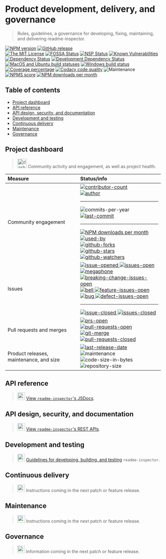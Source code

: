 # Product development, delivery, and governance

> Rules, guidelines, a governance for developing, fixing, maintaining, and delivering readme-inspector.

[![NPM version][npm-image]][npm-url] [![GitHub release][github-release-image]][github-release-url]<br>
[![The MIT License][license-image]][license-url]
[![FOSSA Status][fossa-image]][fossa-url]
[![NSP Status][nsp-image]][nsp-url]
[![Known Vulnerabilities][vulnerabilities-image]][vulnerabilities-url]<br>
[![Dependency Status][daviddm-image]][daviddm-url]
[![Development Dependency Status][daviddm-dev-image]][daviddm-dev-url]<br>
[![MacOS and Ubuntu build statuses][travis-image]][travis-url]
[![Windows build status][appveyor-image]][appveyor-url]
[![Coverage percentage][codacy-coverage-image]][codacy-url]
[![Codacy code quality][codacy-image]][codacy-url]
![Maintenance][maintenance-image]<br>
[![NPMS score][npms-image]][npms-url]
[![NPM downloads per month][npm-downloads-month]][npm-url]

## Table of contents

<!-- 🚫 AUTO-GENERATED-CONTENT:START (TOC:excludeText=Table of contents) -->
- [Project dashboard](#project-dashboard)
- [API reference](#api-reference)
- [API design, security, and documentation](#api-design-security-and-documentation)
- [Development and testing](#development-and-testing)
- [Continuous delivery](#continuous-delivery)
- [Maintenance](#maintenance)
- [Governance](#governance)
<!-- 🚫 AUTO-GENERATED-CONTENT:END -->

## Project dashboard

> <img align="bottom" alt="dashboard" height="30" width="30" src="https://cdnjs.cloudflare.com/ajax/libs/octicons/4.4.0/svg/dashboard.svg"> Community activity and engagement, as well as project health.

| Measure                                 | Status/info                                                                                                                                                                                                                                                                                                                                                                                                                                                                                                                        |
| :-------------------------------------- | :--------------------------------------------------------------------------------------------------------------------------------------------------------------------------------------------------------------------------------------------------------------------------------------------------------------------------------------------------------------------------------------------------------------------------------------------------------------------------------------------------------------------------------- |
| Community engagement                    | [![contributor-count][contributor-count-image]][contributor-count-url]<br>[![author][author-image]][author-url]<hr>![commits-per-year][commit-activity-one-year-image]<br>[![last-commit][commit-last-image]][commit-last-url]<hr>[![NPM downloads per month][npm-downloads-month]][npm-url]<br>[![used-by][used-by-image]][used-by-url]<br>[![github-forks][github-forks-image]][github-forks-url]<br>[![github-stars][github-stars-image]][github-stars-url]<br>[![github-watchers][github-watchers-image]][github-watchers-url] |
| Issues                                  | [![issue-opened][octicon-issue-opened] ![issues-open][issues-open-image]][issues-open-url]<br>[![megaphone][octicon-megaphone] ![breaking-change-issues-open][issues-open-breaking-change-image]][issues-open-breaking-change-url]<br>[![bell][octicon-bell] ![feature-issues-open][issues-open-feature-image]][issues-open-url]<br>[![bug][octicon-bug] ![defect-issues-open][issues-open-defect-image]][issues-open-url]<hr>[![issue-closed][octicon-issue-closed] ![issues-closed][issues-closed-image]][issues-closed-url]     |
| Pull requests and merges                | [![prs-open][octicon-git-pull-request] ![pull-requests-open][pull-requests-open-image]][pull-requests-open-url]<br>[![git-merge][octicon-git-merge] ![pull-requests-closed][pull-requests-closed-image]][pull-requests-closed-url]                                                                                                                                                                                                                                                                                                 |
| Product releases, maintenance, and size | [![last-release-date][release-date-image]][releases-url]<br>![maintenance][maintenance-image]<br>![code-size-in-bytes][code-size-bytes-image]<br>![repository-size][repo-size-bytes-image]<br>                                                                                                                                                                                                                                                                                                                                     |

## API reference

> <img align="bottom" alt="gear" height="24" width="24" src="https://cdnjs.cloudflare.com/ajax/libs/octicons/4.4.0/svg/gear.svg"> [View `readme-inspector`'s JSDocs][api-jsdocs-url].

## API design, security, and documentation

> <img align="bottom" alt="radio-tower" height="24" width="24" src="https://cdnjs.cloudflare.com/ajax/libs/octicons/4.4.0/svg/radio-tower.svg"> [View `readme-inspector`'s REST APIs](API.md).

## Development and testing

> <img align="bottom" alt="beaker" height="24" width="24" src="https://cdnjs.cloudflare.com/ajax/libs/octicons/4.4.0/svg/beaker.svg"> [Guidelines for developing, building, and testing](DEVELOPERS.md) `readme-inspector`.

## Continuous delivery

> <img align="bottom" alt="squirrel" height="24" width="24" src="https://cdnjs.cloudflare.com/ajax/libs/octicons/4.4.0/svg/squirrel.svg"> Instructions coming in the next patch or feature release.

## Maintenance

> <img align="bottom" alt="repo" height="24" width="24" src="https://cdnjs.cloudflare.com/ajax/libs/octicons/4.4.0/svg/repo.svg"> Instructions coming in the next patch or feature release.

## Governance

> <img align="bottom" alt="organization" height="24" width="24" src="https://cdnjs.cloudflare.com/ajax/libs/octicons/4.4.0/svg/organization.svg"> Information coming in the next patch or feature release.

<!-- ⛔️ link references ⛔️  -->

[api-jsdocs-url]: https://commonality.github.io/readme-inspector/api/readme-inspector/2.0.1/module-readme-inspector.html

<!-- 🔗 ci services 🔗 -->

[appveyor-image]: https://img.shields.io/appveyor/ci/gregswindle/readme-inspector.svg?style=flat-square&logo=appveyor&label=windows%20build
[appveyor-url]: https://ci.appveyor.com/project/gregswindle/readme-inspector
[codacy-coverage-image]: https://img.shields.io/codacy/coverage/21f517a2d5bf4304895f40c5cbb596c4.svg?style=flat-square
[codacy-image]: https://img.shields.io/codacy/grade/21f517a2d5bf4304895f40c5cbb596c4.svg?style=flat-square
[codacy-url]: https://www.codacy.com/app/greg_7/readme-inspector?utm_source=github.com&utm_medium=referral&utm_content=commonality/readme-inspector&utm_campaign=Badge_Grade
[coveralls-image]: https://img.shields.io/coveralls/github/commonality/readme-inspector/master.svg
[coveralls-url]: https://coveralls.io/r/commonality/readme-inspector
[daviddm-dev-image]: https://david-dm.org/commonality/readme-inspector/dev-status.svg?theme=shields.io&style=flat-square
[daviddm-dev-url]: https://david-dm.org/commonality/readme-inspector?type=dev
[daviddm-image]: https://david-dm.org/commonality/readme-inspector.svg?theme=shields.io&style=flat-square
[daviddm-url]: https://david-dm.org/commonality/readme-inspector
[fossa-image]: https://app.fossa.io/api/projects/git%2Bgithub.com%2Fcommonality%2Freadme-inspector.svg?type=shield&style=flat-square
[fossa-url]: https://app.fossa.io/projects/git%2Bgithub.com%2Fcommonality%2Freadme-inspector?ref=badge_shield
[github-release-image]: https://img.shields.io/github/release/commonality/readme-inspector.svg?style=flat-square
[github-release-url]: https://github.com/commonality/readme-inspector/releases/latest
[license-image]: https://img.shields.io/badge/license-MIT-blue.svg?style=flat-square
[license-url]: http://opensource.org/licenses/MIT
[notice-url]: https://app.fossa.io/reports/07123904-7d26-40a6-b6af-c74e82a53789
[npm-image]: https://img.shields.io/npm/v/readme-inspector.svg?style=flat-square
[npm-url]: https://npmjs.org/package/readme-inspector
[npms-image]: https://badges.npms.io/readme-inspector.svg?style=flat-square
[npms-url]: https://npms.io/search?q=readme-inspector
[nsp-image]: https://nodesecurity.io/orgs/commonality/projects/a2aa0184-ae94-4307-8b87-f0e12324368a/badge
[nsp-url]: https://nodesecurity.io/orgs/commonality/projects/a2aa0184-ae94-4307-8b87-f0e12324368a
[travis-image]: https://img.shields.io/travis/commonality/readme-inspector.svg?branch=master&style=flat-square&label=macOS%20%7C%20ubuntu%20builds&logo=travis
[travis-url]: https://travis-ci.org/commonality/readme-inspector
[vulnerabilities-image]: https://snyk.io/test/github/commonality/readme-inspector/badge.svg?style=flat-square&targetFile=package.json
[vulnerabilities-url]: https://snyk.io/test/github/commonality/readme-inspector?targetFile=package.json

<!-- 🔗 project statistics 🔗 -->

[author-image]: https://img.shields.io/github/issues/detail/u/commonality/readme-inspector/1.svg?style=social
[author-url]: https://github.com/gregswindle
[code-size-bytes-image]: https://img.shields.io/github/languages/code-size/commonality/readme-inspector.svg?style=flat-square
[commit-activity-one-year-image]: https://img.shields.io/github/commit-activity/y/commonality/readme-inspector.svg?style=social
[commit-last-image]: https://img.shields.io/github/last-commit/commonality/readme-inspector.svg?style=social
[commit-last-url]: https://github.com/commonality/readme-inspector/graphs/commit-activity
[contributor-count-image]: https://img.shields.io/github/contributors/commonality/readme-inspector.svg?style=social
[contributor-count-url]: https://github.com/commonality/readme-inspector/graphs/contributors
[github-forks-image]: https://img.shields.io/github/forks/commonality/readme-inspector.svg?style=social&label=Forks
[github-forks-url]: https://github.com/commonality/readme-inspector/network/members
[github-stars-image]: https://img.shields.io/github/stars/commonality/readme-inspector.svg?style=social&label=Stars
[github-stars-url]: https://github.com/commonality/readme-inspector/stargazers
[github-watchers-image]: https://img.shields.io/github/watchers/commonality/readme-inspector.svg?style=social&label=Watchers
[github-watchers-url]: https://github.com/commonality/readme-inspector/watchers
[issues-closed-image]: https://img.shields.io/github/issues-closed/commonality/readme-inspector.svg?style=flat-square&colorB=D23240
[issues-closed-url]: https://github.com/commonality/readme-inspector/issues?q=is%3Aissue+sort%3Aupdated-desc+is%3Aclosed
[issues-open-breaking-change-image]: https://img.shields.io/github/issues/commonality/readme-inspector/type%3A%20breaking%20change.svg?style=flat-square&colorB=b60205
[issues-open-breaking-change-url]: https://github.com/commonality/readme-inspector/labels/type%3A%20breaking%20change
[issues-open-defect-image]: https://img.shields.io/github/issues/commonality/readme-inspector/type:%20defect.svg?style=flat-square&colorB=e99695
[issues-open-defect-url]: https://github.com/commonality/readme-inspector/labels/type%3A%20defect
[issues-open-feature-image]: https://img.shields.io/github/issues/commonality/readme-inspector/type:%20feature.svg?style=flat-square&colorB=0052cc
[issues-open-feature-url]: https://github.com/commonality/readme-inspector/labels/type%3A%20feature
[issues-open-image]: https://img.shields.io/github/issues/commonality/readme-inspector.svg?style=flat-square&colorB=249D3D
[issues-open-url]: https://github.com/commonality/readme-inspector/issues?q=is%3Aissue+is%3Aopen+sort%3Aupdated-desc
[language-count-image]: https://img.shields.io/github/languages/count/commonality/readme-inspector.svg?style=flat-square
[language-top-image]: https://img.shields.io/github/languages/top/commonality/readme-inspector.svg?style=flat-square
[language-top-url]: https://github.com/commonality/readme-inspector/search?l=javascript
[maintenance-image]: https://img.shields.io/maintenance/readme-inspector/2018.svg?style=flat-square
[maintenance-image]: https://img.shields.io/maintenance/readme-inspector/2018.svg?style=flat-square
[npm-downloads-month]: https://img.shields.io/npm/dm/readme-inspector.svg?style=social
[npm-downloads-year]: https://img.shields.io/npm/dy/readme-inspector.svg?style=social
[pull-requests-closed-image]: https://img.shields.io/github/issues-pr-closed/commonality/readme-inspector.svg?style=flat-square&colorB=643AB9
[pull-requests-closed-url]: https://github.com/commonality/readme-inspector/pulls?q=is%3Apr+sort%3Aupdated-desc+is%3Aclosed
[pull-requests-open-image]: https://img.shields.io/github/issues-pr/commonality/readme-inspector.svg?style=flat-square&colorB=249D3D
[pull-requests-open-url]: https://github.com/commonality/readme-inspector/pulls?q=is%3Apr+is%3Aopen+sort%3Aupdated-desc
[release-date-image]: https://img.shields.io/github/release-date/commonality/readme-inspector.svg?style=flat-square
[releases-url]: https://github.com/commonality/readme-inspector/releases
[repo-size-bytes-image]: https://img.shields.io/github/repo-size/commonality/readme-inspector.svg?style=flat-square
[used-by-image]: https://img.shields.io/sourcegraph/rrc/github.com/commonality/readme-inspector.svg?style=social
[used-by-url]: https://www.npmjs.com/browse/depended/readme-inspector

<!-- 🔗 octicon images 🔗 -->

[octicon-alert]: https://cdnjs.cloudflare.com/ajax/libs/octicons/4.4.0/svg/alert.svg
[octicon-arrow-down]: https://cdnjs.cloudflare.com/ajax/libs/octicons/4.4.0/svg/arrow-down.svg
[octicon-arrow-left]: https://cdnjs.cloudflare.com/ajax/libs/octicons/4.4.0/svg/arrow-left.svg
[octicon-arrow-right]: https://cdnjs.cloudflare.com/ajax/libs/octicons/4.4.0/svg/arrow-right.svg
[octicon-arrow-small-down]: https://cdnjs.cloudflare.com/ajax/libs/octicons/4.4.0/svg/arrow-small-down.svg
[octicon-arrow-small-left]: https://cdnjs.cloudflare.com/ajax/libs/octicons/4.4.0/svg/arrow-small-left.svg
[octicon-arrow-small-right]: https://cdnjs.cloudflare.com/ajax/libs/octicons/4.4.0/svg/arrow-small-right.svg
[octicon-arrow-small-up]: https://cdnjs.cloudflare.com/ajax/libs/octicons/4.4.0/svg/arrow-small-up.svg
[octicon-arrow-up]: https://cdnjs.cloudflare.com/ajax/libs/octicons/4.4.0/svg/arrow-up.svg
[octicon-beaker]: https://cdnjs.cloudflare.com/ajax/libs/octicons/4.4.0/svg/beaker.svg
[octicon-bell]: https://cdnjs.cloudflare.com/ajax/libs/octicons/4.4.0/svg/bell.svg
[octicon-bold]: https://cdnjs.cloudflare.com/ajax/libs/octicons/4.4.0/svg/bold.svg
[octicon-book]: https://cdnjs.cloudflare.com/ajax/libs/octicons/4.4.0/svg/book.svg
[octicon-bookmark]: https://cdnjs.cloudflare.com/ajax/libs/octicons/4.4.0/svg/bookmark.svg
[octicon-briefcase]: https://cdnjs.cloudflare.com/ajax/libs/octicons/4.4.0/svg/briefcase.svg
[octicon-broadcast]: https://cdnjs.cloudflare.com/ajax/libs/octicons/4.4.0/svg/broadcast.svg
[octicon-browser]: https://cdnjs.cloudflare.com/ajax/libs/octicons/4.4.0/svg/browser.svg
[octicon-bug]: https://cdnjs.cloudflare.com/ajax/libs/octicons/4.4.0/svg/bug.svg
[octicon-calendar]: https://cdnjs.cloudflare.com/ajax/libs/octicons/4.4.0/svg/calendar.svg
[octicon-check]: https://cdnjs.cloudflare.com/ajax/libs/octicons/4.4.0/svg/check.svg
[octicon-checklist]: https://cdnjs.cloudflare.com/ajax/libs/octicons/4.4.0/svg/checklist.svg
[octicon-chevron-down]: https://cdnjs.cloudflare.com/ajax/libs/octicons/4.4.0/svg/chevron-down.svg
[octicon-chevron-left]: https://cdnjs.cloudflare.com/ajax/libs/octicons/4.4.0/svg/chevron-left.svg
[octicon-chevron-right]: https://cdnjs.cloudflare.com/ajax/libs/octicons/4.4.0/svg/chevron-right.svg
[octicon-chevron-up]: https://cdnjs.cloudflare.com/ajax/libs/octicons/4.4.0/svg/chevron-up.svg
[octicon-circle-slash]: https://cdnjs.cloudflare.com/ajax/libs/octicons/4.4.0/svg/circle-slash.svg
[octicon-circuit-board]: https://cdnjs.cloudflare.com/ajax/libs/octicons/4.4.0/svg/circuit-board.svg
[octicon-clippy]: https://cdnjs.cloudflare.com/ajax/libs/octicons/4.4.0/svg/clippy.svg
[octicon-clock]: https://cdnjs.cloudflare.com/ajax/libs/octicons/4.4.0/svg/clock.svg
[octicon-cloud-download]: https://cdnjs.cloudflare.com/ajax/libs/octicons/4.4.0/svg/cloud-download.svg
[octicon-cloud-upload]: https://cdnjs.cloudflare.com/ajax/libs/octicons/4.4.0/svg/cloud-upload.svg
[octicon-code]: https://cdnjs.cloudflare.com/ajax/libs/octicons/4.4.0/svg/code.svg
[octicon-comment-discussion]: https://cdnjs.cloudflare.com/ajax/libs/octicons/4.4.0/svg/comment-discussion.svg
[octicon-comment]: https://cdnjs.cloudflare.com/ajax/libs/octicons/4.4.0/svg/comment.svg
[octicon-credit-card]: https://cdnjs.cloudflare.com/ajax/libs/octicons/4.4.0/svg/credit-card.svg
[octicon-dash]: https://cdnjs.cloudflare.com/ajax/libs/octicons/4.4.0/svg/dash.svg
[octicon-dashboard]: https://cdnjs.cloudflare.com/ajax/libs/octicons/4.4.0/svg/dashboard.svg
[octicon-database]: https://cdnjs.cloudflare.com/ajax/libs/octicons/4.4.0/svg/database.svg
[octicon-desktop-download]: https://cdnjs.cloudflare.com/ajax/libs/octicons/4.4.0/svg/desktop-download.svg
[octicon-device-camera-video]: https://cdnjs.cloudflare.com/ajax/libs/octicons/4.4.0/svg/device-camera-video.svg
[octicon-device-camera]: https://cdnjs.cloudflare.com/ajax/libs/octicons/4.4.0/svg/device-camera.svg
[octicon-device-desktop]: https://cdnjs.cloudflare.com/ajax/libs/octicons/4.4.0/svg/device-desktop.svg
[octicon-device-mobile]: https://cdnjs.cloudflare.com/ajax/libs/octicons/4.4.0/svg/device-mobile.svg
[octicon-diff-added]: https://cdnjs.cloudflare.com/ajax/libs/octicons/4.4.0/svg/diff-added.svg
[octicon-diff-ignored]: https://cdnjs.cloudflare.com/ajax/libs/octicons/4.4.0/svg/diff-ignored.svg
[octicon-diff-modified]: https://cdnjs.cloudflare.com/ajax/libs/octicons/4.4.0/svg/diff-modified.svg
[octicon-diff-removed]: https://cdnjs.cloudflare.com/ajax/libs/octicons/4.4.0/svg/diff-removed.svg
[octicon-diff-renamed]: https://cdnjs.cloudflare.com/ajax/libs/octicons/4.4.0/svg/diff-renamed.svg
[octicon-diff]: https://cdnjs.cloudflare.com/ajax/libs/octicons/4.4.0/svg/diff.svg
[octicon-ellipses]: https://cdnjs.cloudflare.com/ajax/libs/octicons/4.4.0/svg/ellipses.svg
[octicon-ellipsis]: https://cdnjs.cloudflare.com/ajax/libs/octicons/4.4.0/svg/ellipsis.svg
[octicon-eye]: https://cdnjs.cloudflare.com/ajax/libs/octicons/4.4.0/svg/eye.svg
[octicon-file-binary]: https://cdnjs.cloudflare.com/ajax/libs/octicons/4.4.0/svg/file-binary.svg
[octicon-file-code]: https://cdnjs.cloudflare.com/ajax/libs/octicons/4.4.0/svg/file-code.svg
[octicon-file-directory]: https://cdnjs.cloudflare.com/ajax/libs/octicons/4.4.0/svg/file-directory.svg
[octicon-file-media]: https://cdnjs.cloudflare.com/ajax/libs/octicons/4.4.0/svg/file-media.svg
[octicon-file-pdf]: https://cdnjs.cloudflare.com/ajax/libs/octicons/4.4.0/svg/file-pdf.svg
[octicon-file-submodule]: https://cdnjs.cloudflare.com/ajax/libs/octicons/4.4.0/svg/file-submodule.svg
[octicon-file-symlink-directory]: https://cdnjs.cloudflare.com/ajax/libs/octicons/4.4.0/svg/file-symlink-directory.svg
[octicon-file-symlink-file]: https://cdnjs.cloudflare.com/ajax/libs/octicons/4.4.0/svg/file-symlink-file.svg
[octicon-file-text]: https://cdnjs.cloudflare.com/ajax/libs/octicons/4.4.0/svg/file-text.svg
[octicon-file-zip]: https://cdnjs.cloudflare.com/ajax/libs/octicons/4.4.0/svg/file-zip.svg
[octicon-file]: https://cdnjs.cloudflare.com/ajax/libs/octicons/4.4.0/svg/file.svg
[octicon-flame]: https://cdnjs.cloudflare.com/ajax/libs/octicons/4.4.0/svg/flame.svg
[octicon-fold]: https://cdnjs.cloudflare.com/ajax/libs/octicons/4.4.0/svg/fold.svg
[octicon-gear]: https://cdnjs.cloudflare.com/ajax/libs/octicons/4.4.0/svg/gear.svg
[octicon-gift]: https://cdnjs.cloudflare.com/ajax/libs/octicons/4.4.0/svg/gift.svg
[octicon-gist-secret]: https://cdnjs.cloudflare.com/ajax/libs/octicons/4.4.0/svg/gist-secret.svg
[octicon-gist]: https://cdnjs.cloudflare.com/ajax/libs/octicons/4.4.0/svg/gist.svg
[octicon-git-branch]: https://cdnjs.cloudflare.com/ajax/libs/octicons/4.4.0/svg/git-branch.svg
[octicon-git-commit]: https://cdnjs.cloudflare.com/ajax/libs/octicons/4.4.0/svg/git-commit.svg
[octicon-git-compare]: https://cdnjs.cloudflare.com/ajax/libs/octicons/4.4.0/svg/git-compare.svg
[octicon-git-merge]: https://cdnjs.cloudflare.com/ajax/libs/octicons/4.4.0/svg/git-merge.svg
[octicon-git-pull-request]: https://cdnjs.cloudflare.com/ajax/libs/octicons/4.4.0/svg/git-pull-request.svg
[octicon-globe]: https://cdnjs.cloudflare.com/ajax/libs/octicons/4.4.0/svg/globe.svg
[octicon-grabber]: https://cdnjs.cloudflare.com/ajax/libs/octicons/4.4.0/svg/grabber.svg
[octicon-graph]: https://cdnjs.cloudflare.com/ajax/libs/octicons/4.4.0/svg/graph.svg
[octicon-heart]: https://cdnjs.cloudflare.com/ajax/libs/octicons/4.4.0/svg/heart.svg
[octicon-history]: https://cdnjs.cloudflare.com/ajax/libs/octicons/4.4.0/svg/history.svg
[octicon-home]: https://cdnjs.cloudflare.com/ajax/libs/octicons/4.4.0/svg/home.svg
[octicon-horizontal-rule]: https://cdnjs.cloudflare.com/ajax/libs/octicons/4.4.0/svg/horizontal-rule.svg
[octicon-hubot]: https://cdnjs.cloudflare.com/ajax/libs/octicons/4.4.0/svg/hubot.svg
[octicon-inbox]: https://cdnjs.cloudflare.com/ajax/libs/octicons/4.4.0/svg/inbox.svg
[octicon-info]: https://cdnjs.cloudflare.com/ajax/libs/octicons/4.4.0/svg/info.svg
[octicon-issue-closed]: https://cdnjs.cloudflare.com/ajax/libs/octicons/4.4.0/svg/issue-closed.svg
[octicon-issue-opened]: https://cdnjs.cloudflare.com/ajax/libs/octicons/4.4.0/svg/issue-opened.svg
[octicon-issue-reopened]: https://cdnjs.cloudflare.com/ajax/libs/octicons/4.4.0/svg/issue-reopened.svg
[octicon-italic]: https://cdnjs.cloudflare.com/ajax/libs/octicons/4.4.0/svg/italic.svg
[octicon-jersey]: https://cdnjs.cloudflare.com/ajax/libs/octicons/4.4.0/svg/jersey.svg
[octicon-key]: https://cdnjs.cloudflare.com/ajax/libs/octicons/4.4.0/svg/key.svg
[octicon-keyboard]: https://cdnjs.cloudflare.com/ajax/libs/octicons/4.4.0/svg/keyboard.svg
[octicon-law]: https://cdnjs.cloudflare.com/ajax/libs/octicons/4.4.0/svg/law.svg
[octicon-light-bulb]: https://cdnjs.cloudflare.com/ajax/libs/octicons/4.4.0/svg/light-bulb.svg
[octicon-link-external]: https://cdnjs.cloudflare.com/ajax/libs/octicons/4.4.0/svg/link-external.svg
[octicon-link]: https://cdnjs.cloudflare.com/ajax/libs/octicons/4.4.0/svg/link.svg
[octicon-list-ordered]: https://cdnjs.cloudflare.com/ajax/libs/octicons/4.4.0/svg/list-ordered.svg
[octicon-list-unordered]: https://cdnjs.cloudflare.com/ajax/libs/octicons/4.4.0/svg/list-unordered.svg
[octicon-location]: https://cdnjs.cloudflare.com/ajax/libs/octicons/4.4.0/svg/location.svg
[octicon-lock]: https://cdnjs.cloudflare.com/ajax/libs/octicons/4.4.0/svg/lock.svg
[octicon-logo-gist]: https://cdnjs.cloudflare.com/ajax/libs/octicons/4.4.0/svg/logo-gist.svg
[octicon-logo-github]: https://cdnjs.cloudflare.com/ajax/libs/octicons/4.4.0/svg/logo-github.svg
[octicon-mail-read]: https://cdnjs.cloudflare.com/ajax/libs/octicons/4.4.0/svg/mail-read.svg
[octicon-mail-reply]: https://cdnjs.cloudflare.com/ajax/libs/octicons/4.4.0/svg/mail-reply.svg
[octicon-mail]: https://cdnjs.cloudflare.com/ajax/libs/octicons/4.4.0/svg/mail.svg
[octicon-mark-github]: https://cdnjs.cloudflare.com/ajax/libs/octicons/4.4.0/svg/mark-github.svg
[octicon-markdown]: https://cdnjs.cloudflare.com/ajax/libs/octicons/4.4.0/svg/markdown.svg
[octicon-megaphone]: https://cdnjs.cloudflare.com/ajax/libs/octicons/4.4.0/svg/megaphone.svg
[octicon-mention]: https://cdnjs.cloudflare.com/ajax/libs/octicons/4.4.0/svg/mention.svg
[octicon-milestone]: https://cdnjs.cloudflare.com/ajax/libs/octicons/4.4.0/svg/milestone.svg
[octicon-mirror]: https://cdnjs.cloudflare.com/ajax/libs/octicons/4.4.0/svg/mirror.svg
[octicon-mortar-board]: https://cdnjs.cloudflare.com/ajax/libs/octicons/4.4.0/svg/mortar-board.svg
[octicon-mute]: https://cdnjs.cloudflare.com/ajax/libs/octicons/4.4.0/svg/mute.svg
[octicon-no-newline]: https://cdnjs.cloudflare.com/ajax/libs/octicons/4.4.0/svg/no-newline.svg
[octicon-octoface]: https://cdnjs.cloudflare.com/ajax/libs/octicons/4.4.0/svg/octoface.svg
[octicon-organization]: https://cdnjs.cloudflare.com/ajax/libs/octicons/4.4.0/svg/organization.svg
[octicon-package]: https://cdnjs.cloudflare.com/ajax/libs/octicons/4.4.0/svg/package.svg
[octicon-paintcan]: https://cdnjs.cloudflare.com/ajax/libs/octicons/4.4.0/svg/paintcan.svg
[octicon-pencil]: https://cdnjs.cloudflare.com/ajax/libs/octicons/4.4.0/svg/pencil.svg
[octicon-person]: https://cdnjs.cloudflare.com/ajax/libs/octicons/4.4.0/svg/person.svg
[octicon-pin]: https://cdnjs.cloudflare.com/ajax/libs/octicons/4.4.0/svg/pin.svg
[octicon-plug]: https://cdnjs.cloudflare.com/ajax/libs/octicons/4.4.0/svg/plug.svg
[octicon-plus-small]: https://cdnjs.cloudflare.com/ajax/libs/octicons/4.4.0/svg/plus-small.svg
[octicon-plus]: https://cdnjs.cloudflare.com/ajax/libs/octicons/4.4.0/svg/plus.svg
[octicon-primitive-dot]: https://cdnjs.cloudflare.com/ajax/libs/octicons/4.4.0/svg/primitive-dot.svg
[octicon-primitive-square]: https://cdnjs.cloudflare.com/ajax/libs/octicons/4.4.0/svg/primitive-square.svg
[octicon-pulse]: https://cdnjs.cloudflare.com/ajax/libs/octicons/4.4.0/svg/pulse.svg
[octicon-question]: https://cdnjs.cloudflare.com/ajax/libs/octicons/4.4.0/svg/question.svg
[octicon-quote]: https://cdnjs.cloudflare.com/ajax/libs/octicons/4.4.0/svg/quote.svg
[octicon-radio-tower]: https://cdnjs.cloudflare.com/ajax/libs/octicons/4.4.0/svg/radio-tower.svg
[octicon-reply]: https://cdnjs.cloudflare.com/ajax/libs/octicons/4.4.0/svg/reply.svg
[octicon-repo-clone]: https://cdnjs.cloudflare.com/ajax/libs/octicons/4.4.0/svg/repo-clone.svg
[octicon-repo-force-push]: https://cdnjs.cloudflare.com/ajax/libs/octicons/4.4.0/svg/repo-force-push.svg
[octicon-repo-forked]: https://cdnjs.cloudflare.com/ajax/libs/octicons/4.4.0/svg/repo-forked.svg
[octicon-repo-pull]: https://cdnjs.cloudflare.com/ajax/libs/octicons/4.4.0/svg/repo-pull.svg
[octicon-repo-push]: https://cdnjs.cloudflare.com/ajax/libs/octicons/4.4.0/svg/repo-push.svg
[octicon-repo]: https://cdnjs.cloudflare.com/ajax/libs/octicons/4.4.0/svg/repo.svg
[octicon-rocket]: https://cdnjs.cloudflare.com/ajax/libs/octicons/4.4.0/svg/rocket.svg
[octicon-rss]: https://cdnjs.cloudflare.com/ajax/libs/octicons/4.4.0/svg/rss.svg
[octicon-ruby]: https://cdnjs.cloudflare.com/ajax/libs/octicons/4.4.0/svg/ruby.svg
[octicon-search]: https://cdnjs.cloudflare.com/ajax/libs/octicons/4.4.0/svg/search.svg
[octicon-server]: https://cdnjs.cloudflare.com/ajax/libs/octicons/4.4.0/svg/server.svg
[octicon-settings]: https://cdnjs.cloudflare.com/ajax/libs/octicons/4.4.0/svg/settings.svg
[octicon-shield]: https://cdnjs.cloudflare.com/ajax/libs/octicons/4.4.0/svg/shield.svg
[octicon-sign-in]: https://cdnjs.cloudflare.com/ajax/libs/octicons/4.4.0/svg/sign-in.svg
[octicon-sign-out]: https://cdnjs.cloudflare.com/ajax/libs/octicons/4.4.0/svg/sign-out.svg
[octicon-smiley]: https://cdnjs.cloudflare.com/ajax/libs/octicons/4.4.0/svg/smiley.svg
[octicon-squirrel]: https://cdnjs.cloudflare.com/ajax/libs/octicons/4.4.0/svg/squirrel.svg
[octicon-star]: https://cdnjs.cloudflare.com/ajax/libs/octicons/4.4.0/svg/star.svg
[octicon-stop]: https://cdnjs.cloudflare.com/ajax/libs/octicons/4.4.0/svg/stop.svg
[octicon-sync]: https://cdnjs.cloudflare.com/ajax/libs/octicons/4.4.0/svg/sync.svg
[octicon-tag]: https://cdnjs.cloudflare.com/ajax/libs/octicons/4.4.0/svg/tag.svg
[octicon-tasklist]: https://cdnjs.cloudflare.com/ajax/libs/octicons/4.4.0/svg/tasklist.svg
[octicon-telescope]: https://cdnjs.cloudflare.com/ajax/libs/octicons/4.4.0/svg/telescope.svg
[octicon-terminal]: https://cdnjs.cloudflare.com/ajax/libs/octicons/4.4.0/svg/terminal.svg
[octicon-text-size]: https://cdnjs.cloudflare.com/ajax/libs/octicons/4.4.0/svg/text-size.svg
[octicon-three-bars]: https://cdnjs.cloudflare.com/ajax/libs/octicons/4.4.0/svg/three-bars.svg
[octicon-thumbsdown]: https://cdnjs.cloudflare.com/ajax/libs/octicons/4.4.0/svg/thumbsdown.svg
[octicon-thumbsup]: https://cdnjs.cloudflare.com/ajax/libs/octicons/4.4.0/svg/thumbsup.svg
[octicon-tools]: https://cdnjs.cloudflare.com/ajax/libs/octicons/4.4.0/svg/tools.svg
[octicon-trashcan]: https://cdnjs.cloudflare.com/ajax/libs/octicons/4.4.0/svg/trashcan.svg
[octicon-triangle-down]: https://cdnjs.cloudflare.com/ajax/libs/octicons/4.4.0/svg/triangle-down.svg
[octicon-triangle-left]: https://cdnjs.cloudflare.com/ajax/libs/octicons/4.4.0/svg/triangle-left.svg
[octicon-triangle-right]: https://cdnjs.cloudflare.com/ajax/libs/octicons/4.4.0/svg/triangle-right.svg
[octicon-triangle-up]: https://cdnjs.cloudflare.com/ajax/libs/octicons/4.4.0/svg/triangle-up.svg
[octicon-unfold]: https://cdnjs.cloudflare.com/ajax/libs/octicons/4.4.0/svg/unfold.svg
[octicon-unmute]: https://cdnjs.cloudflare.com/ajax/libs/octicons/4.4.0/svg/unmute.svg
[octicon-unverified]: https://cdnjs.cloudflare.com/ajax/libs/octicons/4.4.0/svg/unverified.svg
[octicon-verified]: https://cdnjs.cloudflare.com/ajax/libs/octicons/4.4.0/svg/verified.svg
[octicon-versions]: https://cdnjs.cloudflare.com/ajax/libs/octicons/4.4.0/svg/versions.svg
[octicon-watch]: https://cdnjs.cloudflare.com/ajax/libs/octicons/4.4.0/svg/watch.svg
[octicon-x]: https://cdnjs.cloudflare.com/ajax/libs/octicons/4.4.0/svg/x.svg
